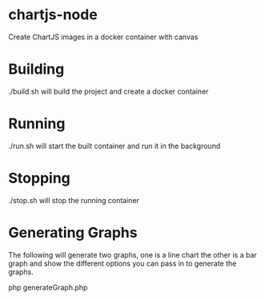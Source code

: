 # chartjs-node
Create ChartJS images in a docker container with canvas

# Building
./build.sh will build the project and create a docker container

# Running
./run.sh will start the built container and run it in the background

# Stopping
./stop.sh will stop the running container

# Generating Graphs
The following will generate two graphs, one is a line chart the other is a bar graph and show the different options you can pass in to generate the graphs. 

php generateGraph.php

